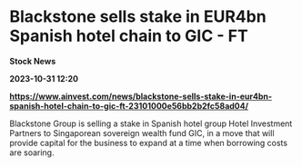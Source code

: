 # Blackstone sells stake in EUR4bn Spanish hotel chain to GIC - FT
**Stock News**

**2023-10-31 12:20**

**https://www.ainvest.com/news/blackstone-sells-stake-in-eur4bn-spanish-hotel-chain-to-gic-ft-23101000e56bb2b2fc58ad04/**

Blackstone Group is selling a stake in Spanish hotel group Hotel Investment Partners to Singaporean sovereign wealth fund GIC, in a move that will provide capital for the business to expand at a time when borrowing costs are soaring.